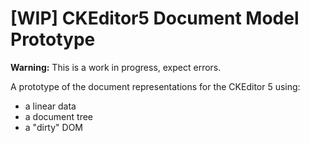# [WIP] CKEditor5 Document Model Prototype

**Warning:** This is a work in progress, expect errors.

A prototype of the document representations for the CKEditor 5 using:
* a linear data
* a document tree
* a "dirty" DOM
